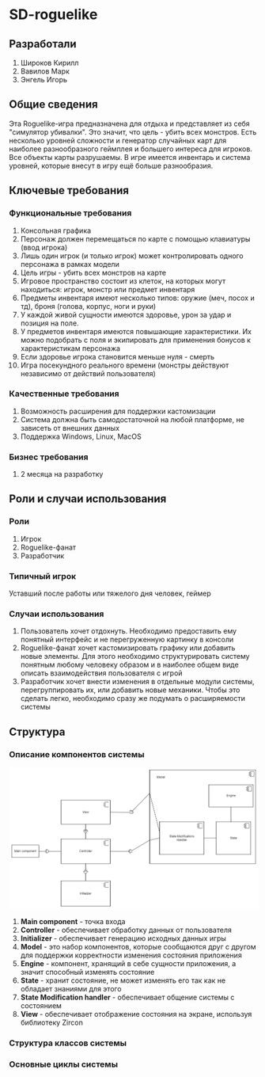 # SD-roguelike

## Разработали
1. Широков Кирилл
2. Вавилов Марк
3. Энгель Игорь

## Общие сведения
Эта Roguelike-игра предназначена для отдыха и представляет из себя "симулятор убивалки". Это значит, что цель - убить всех монстров.
Есть несколько уровней сложности и генератор случайных карт для наиболее разнообразного геймплея и большего интереса для игроков. Все объекты карты разрушаемы.
В игре имеется инвентарь и система уровней, которые внесут в игру ещё больше разнообразия.

## Ключевые требования
### Функциональные требования
1. Консольная графика
2. Персонаж должен перемещаться по карте с помощью клавиатуры (ввод игрока)
3. Лишь один игрок (и только игрок) может контролировать одного персонажа в рамках модели
4. Цель игры - убить всех монстров на карте
5. Игровое пространство состоит из клеток, на которых могут находиться: игрок, монстр или предмет инвентаря
6. Предметы инвентаря имеют несколько типов: оружие (меч, посох и тд), броня (голова, корпус, ноги и руки)
7. У каждой живой сущности имеются здоровье, урон за удар и позиция на поле.
8. У предметов инвентаря имеются повышающие характеристики. Их можно подобрать с поля и экипировать для применения бонусов к характеристикам персонажа
9. Если здоровье игрока становится меньше нуля - смерть
10. Игра посекундного реального времени (монстры действуют независимо от действий пользователя)

### Качественные требования
1. Возможность расширения для поддержки кастомизации
2. Система должна быть самодостаточной на любой платформе, не зависеть от внешних данных
3. Поддержка Windows, Linux, MacOS

### Бизнес требования
1. 2 месяца на разработку

## Роли и случаи использования
### Роли
1. Игрок
2. Roguelike-фанат
3. Разработчик

### Типичный игрок
Уставший после работы или тяжелого дня человек, геймер

### Случаи использования
1. Пользователь хочет отдохнуть. Необходимо предоставить ему понятный интерфейс и не перегруженную картинку в консоли
2. Roguelike-фанат хочет кастомизировать графику или добавить новые элементы. Для этого необходимо структурировать систему понятным любому человеку образом и в наиболее общем виде описать взаимодействия пользователя с игрой
3. Разработчик хочет внести изменения в отдельные модули системы, перегруппировать их, или добавить новые механики. Чтобы это сделать легко, необходимо сразу же подумать о расширяемости системы


## Структура
### Описание компонентов системы

![Сomponent](description/ComponentDiagram.png)

1. **Main component** - точка входа
2. **Controller** - обеспечивает обработку данных от пользователя
3. **Initializer** - обеспечивает генерацию исходных данных игры
4. **Model** - это набор компонентов, которые сообщаются друг с другом для поддержки корректности изменения состояния приложения
  1. **Engine** - компонент, хранящий в себе сущности приложения, а значит способный изменять состояние
  2. **State** - хранит состояние, не может изменять его так как не обладает знаниями для этого
  3. **State Modification handler** - обеспечивает общение системы с состоянием
5. **View** - обеспечивает отображение состояния на экране, используя библиотеку Zircon

### Структура классов системы

### Основные циклы системы
